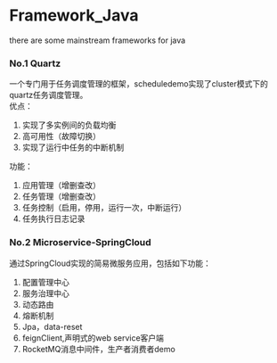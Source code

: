 # Framework_Java
there are some mainstream frameworks for java  

### No.1  Quartz
一个专门用于任务调度管理的框架，scheduledemo实现了cluster模式下的quartz任务调度管理。  
优点：  
  1. 实现了多实例间的负载均衡  
  2. 高可用性（故障切换）  
  3. 实现了运行中任务的中断机制  
  
  
功能：  

  1. 应用管理（增删查改）  
  2. 任务管理（增删查改）  
  3. 任务控制（启用，停用，运行一次，中断运行）  
  4. 任务执行日志记录  
### No.2  Microservice-SpringCloud
通过SpringCloud实现的简易微服务应用，包括如下功能：
1. 配置管理中心
2. 服务治理中心
3. 动态路由
4. 熔断机制
5. Jpa，data-reset
6. feignClient,声明式的web service客户端
7. RocketMQ消息中间件，生产者消费者demo

